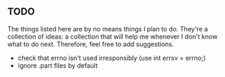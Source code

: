 ## TODO ##
The things listed here are by no means things I plan to do. They're a collection of ideas: a collection that will help me whenever I don't know what to do next. Therefore, feel free to add suggestions.
 - check that errno isn't used irresponsibly (use int errsv = errno;)
 - ignore .part files by default

